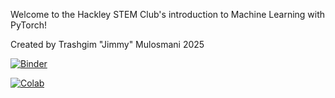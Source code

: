 Welcome to the Hackley STEM Club's introduction to Machine Learning with PyTorch!

Created by Trashgim "Jimmy" Mulosmani 2025

[![Binder](https://mybinder.org/badge_logo.svg)](https://mybinder.org/v2/gh/Hackley-STEM-Club/PyTorchTutorial/HEAD)

[![Colab](https://colab.research.google.com/assets/colab-badge.svg)](https://colab.research.google.com/github/Hackley-STEM-Club/PyTorchTutorial/blob/main/PyTorchTutorial.ipynb)
